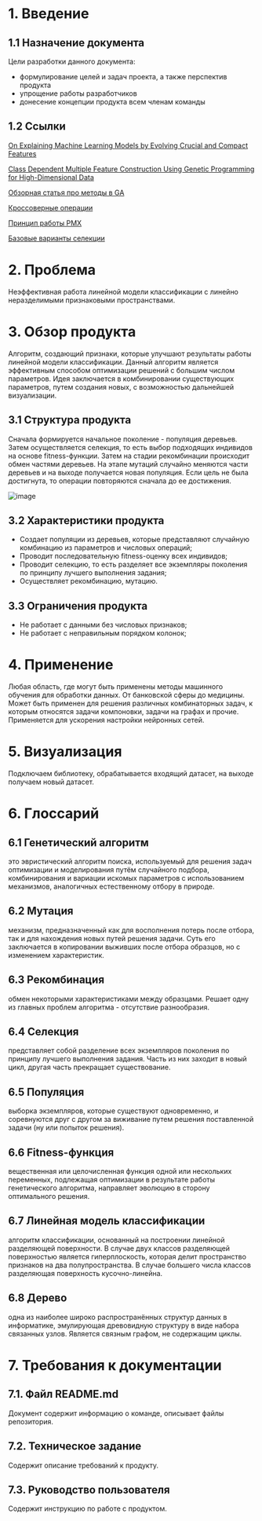 # 1. Введение

## 1.1 Назначение документа
Цели разработки данного документа:

* формулирование целей и задач проекта, а также перспектив продукта
* упрощение работы разработчиков
* донесение концепции продукта всем членам команды

## 1.2 Ссылки
[On Explaining Machine Learning Models by Evolving Crucial and Compact Features](https://arxiv.org/abs/1907.02260)

[Class Dependent Multiple Feature Construction Using Genetic Programming for High-Dimensional Data](https://www.researchgate.net/publication/318293836_Class_Dependent_Multiple_Feature_Construction_Using_Genetic_Programming_for_High-Dimensional_Data)

[Обзорная статья про методы в GA](https://link.springer.com/content/pdf/10.1007/s11042-020-10139-6.pdf)

[Кроссоверные операции](http://ictactjournals.in/paper/IJSC_V6_I1_paper_4_pp_1083_1092.pdf)

[Принцип работы PMX](https://www.rubicite.com/Tutorials/GeneticAlgorithms/CrossoverOperators/PMXCrossoverOperator.aspx/)

[Базовые варианты селекции](http://www.ijmlc.org/papers/146-C00572-005.pdf)


# 2. Проблема

Неэффективная работа линейной модели классификации с линейно неразделимыми признаковыми пространствами.

# 3. Обзор продукта

Алгоритм, создающий признаки, которые улучшают результаты работы линейной модели классификации. 
Данный алгоритм является эффективным способом оптимизации решений с большим числом параметров. 
Идея заключается в комбинировании существующих параметров, путем создания новых, с возможностью дальнейшей визуализации.

## 3.1 Структура продукта
Сначала формируется начальное поколение - популяция деревьев. Затем осуществляется селекция, то есть выбор подходящих индивидов на основе fitness-функции. Затем на стадии рекомбинации происходит обмен частями деревьев. На этапе мутаций случайно меняются части деревьев и на выходе получается новая популяция. Если цель не была достигнута, то операции повторяются сначала до ее достижения.

![image](https://user-images.githubusercontent.com/98469155/152510658-a4e324a3-9875-4a6a-8319-a5d955f3f83b.png)

## 3.2 Характеристики продукта  

* Создает популяции из деревьев, которые представляют случайную комбинацию из параметров и числовых операций;                                  
* Проводит последовательную fitness-оценку всех индивидов;
* Проводит селекцию, то есть разделяет все экземпляры поколения по принципу лучшего выполнения задания;                        
* Осуществляет рекомбинацию, мутацию.

## 3.3 Ограничения продукта

* Не работает с данными без числовых признаков;
* Не работает с неправильным порядком колонок;

# 4. Применение

Любая область, где могут быть применены методы машинного обучения для обработки данных. От банковской сферы до медицины. 
Может быть применен для решения различных комбинаторных задач, к которым относятся задачи компоновки, задачи на графах и прочие. 
Применяется для ускорения настройки нейронных сетей.

# 5. Визуализация

Подключаем библиотеку, обрабатывается входящий датасет, на выходе получаем новый датасет.

# 6. Глоссарий

## 6.1 Генетический алгоритм
это эвристический алгоритм поиска, используемый для решения задач оптимизации и моделирования путём случайного подбора, комбинирования и вариации искомых параметров с использованием механизмов, аналогичных естественному отбору в природе. 
## 6.2 Мутация
механизм, предназначенный как для восполнения потерь после отбора, так и для нахождения новых путей решения задачи. Суть его заключается в копировании выживших после отбора образцов, но с изменением характеристик.
## 6.3 Рекомбинация
обмен некоторыми характеристиками между образцами. Решает одну из главных проблем алгоритма - отсутствие разнообразия.
## 6.4 Селекция 
представляет собой разделение всех экземпляров поколения по принципу лучшего выполнения задания. Часть из них заходит в новый цикл, другая часть прекращает существование.
## 6.5 Популяция 
выборка экземпляров, которые существуют одновременно, и соревнуются друг с другом за виживание путем решения поставленной задачи (ну или попыток решения).
## 6.6 Fitness-функция
вещественная или целочисленная функция одной или нескольких переменных, подлежащая оптимизации в результате работы генетического алгоритма, направляет эволюцию в сторону оптимального решения.
## 6.7 Линейная модель классификации
алгоритм классификации, основанный на построении линейной разделяющей поверхности. В случае двух классов разделяющей поверхностью является гиперплоскость, которая делит пространство признаков на два полупространства. В случае большего числа классов разделяющая поверхность кусочно-линейна.
## 6.8 Дерево
одна из наиболее широко распространённых структур данных в информатике, эмулирующая древовидную структуру в виде набора связанных узлов. Является связным графом, не содержащим циклы. 

# 7. Требования к документации

## 7.1. Файл README.md
Документ содержит информацию о команде, описывает файлы репозитория.

## 7.2. Техническое задание
Содержит описание требований к продукту.

## 7.3. Руководство пользователя
Содержит инструкцию по работе с продуктом.

